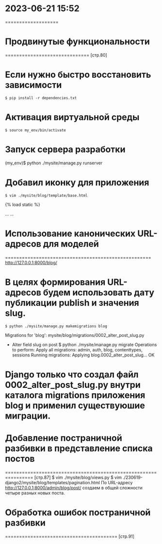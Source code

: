 # 2023-06-21  15:52
===================

# Продвинутые функциональности
==============================
[стр.80]
# Если нужно быстро восстановить зависимости
    $ pip install -r dependencies.txt
# Активация виртуальной среды
    $ source my_env/bin/activate
# Запуск сервера разработки
(my_env)$ python ./mysite/manage.py runserver

# Добавил иконку для приложения
    $ vim ./mysite/blog/template/base.html
{% load static %} 
<!DOCTYPE html>
<html>
    <head>
    ...
    <link rel="icon"href="{% static 'favicon.ico' %}">
    </head>
    <body>
    ...
    </body>
</html>


# Использование канонических URL-адресов для моделей
====================================================
http://127.0.0.1:8000/blog/

# В целях формирования URL-адресов будем использовать дату публикации publish и значения slug.

    $ python ./mysite/manage.py makemigrations blog
Migrations for 'blog':
mysite/blog/migrations/0002_alter_post_slug.py
  - Alter field slug on post
    $ python ./mysite/manage.py migrate
Operations to perform:
  Apply all migrations: admin, auth, blog, contenttypes, sessions
Running migrations:
  Applying blog.0002_alter_post_slug... OK
# Django только что создал файл 0002_alter_post_slug.py внутри каталога migrations приложения blog и применил существуюшие миграции.


# Добавление постраничной разбивки в представление списка постов
================================================================
[стр.87]
    $ vim ./mysite/blog/views.py
    $ vim ./230619-django2/mysite/blog/templates/pagination.html
По URL-адресу http://127.0.0.1:8000/admin/blog/post/ создаем в общей
сложности четыре разных новых поста.

# Обработка ошибок постраничной разбивки
========================================
[стр.91]
